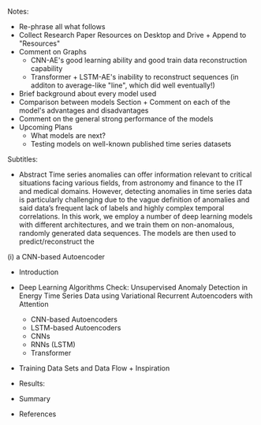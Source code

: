 Notes: 
- Re-phrase all what follows
- Collect Research Paper Resources on Desktop and Drive + Append to "Resources"
- Comment on Graphs
  - CNN-AE's good learning ability and good train data reconstruction capability  
  - Transformer + LSTM-AE's inability to reconstruct sequences (in additon to average-like "line", which did well eventually!)
- Brief background about every model used
- Comparison between models Section + Comment on each of the model's advantages and disadvantages
- Comment on the general strong performance of the models
- Upcoming Plans 
  - What models are next?
  - Testing models on well-known published time series datasets



Subtitles:
- Abstract
Time series anomalies can offer information relevant to critical situations facing various fields, from astronomy and finance to the IT and medical domains. However, detecting anomalies in time series data is particularly challenging due to the vague definition of anomalies and said data’s frequent lack of labels and highly complex temporal correlations. In this work, we employ a number of deep learning models with different architectures, and we train them on non-anomalous, randomly generated data sequences. The models are then used to predict/reconstruct the   


(i) a CNN-based Autoencoder



- Introduction
- Deep Learning Algorithms
Check: Unsupervised Anomaly Detection in Energy Time Series Data using
Variational Recurrent Autoencoders with Attention 
  - CNN-based Autoencoders
  - LSTM-based Autoencoders
  - CNNs
  - RNNs (LSTM)
  - Transformer

- Training Data Sets and Data Flow + Inspiration
- Results:
- Summary 
- References 
